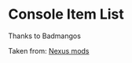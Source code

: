 # Console Item List
Thanks to Badmangos 

Taken from: [Nexus mods](https://www.nexusmods.com/cyberpunk2077/mods/186)
